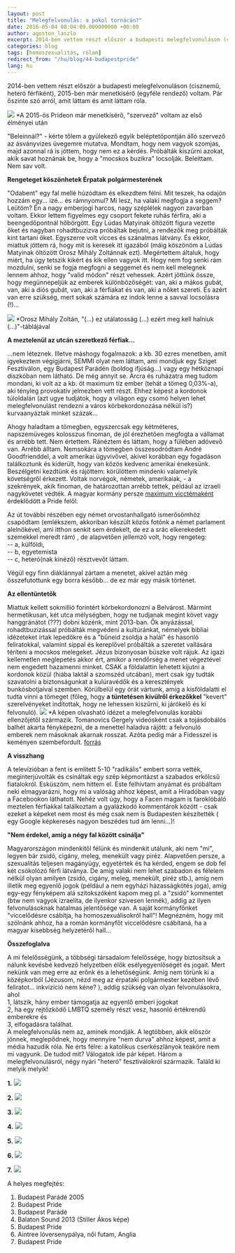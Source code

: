 ```yaml
---
layout: post
title: "Melegfelvonulás: a pokol tornácán?"
date: 2016-05-04 08:04:09.000000000 +00:00
author: agoston_laszlo
excerpt: 2014-ben vettem részt először a budapesti melegfelvonuláson (cisznemű, heteró férfiként), 2015-ben már menetkísérő (egyféle rendező) voltam. Pár őszinte szó arról, amit láttam és amit láttam róla.
categories: blog
tags: [homoszexualitás, rólam]
redirect_from: "/hu/blog/44-budapestpride"
lang: hu
---
```

2014-ben vettem részt először a budapesti melegfelvonuláson (cisznemű, heteró férfiként), 2015-ben már menetkísérő (egyféle rendező) voltam. Pár őszinte szó arról, amit láttam és amit láttam róla.

![]({{site.baseurl}}/images/prideszer.jpg)
*A 2015-ös Prideon már menetkísérő, "szervező" voltam az első élményei után

"Beleinnál?" - kérte tőlem a gyülekező egyik beléptetőpontján álló szervező az ásványvizes üvegemre mutatva. Mondtam, hogy nem vagyok szomjas, majd azonnal rá is jöttem, hogy nem ez a kérdés. Próbálták kiszűrni azokat, akik savat hoznának be, hogy a "mocskos buzikra" locsolják. Beleittam. Nem sav volt.

**Rengeteget köszönhetek Érpatak polgármesterének**

"Odabent" egy fal mellé húzódtam és elkezdtem félni. Mit teszek, ha odajön hozzám egy... izé... és rámnyomul? Mi lesz, ha valaki megfogja a seggem? Leütöm? Én a nagy emberjogi harcos, nagy széplélek nagyon zavarban voltam. Ekkor lettem figyelmes egy csoport fekete ruhás férfira, aki a beengedőpontnál hőbörgött. Egy Lúdas Matyinak öltözött figura vezette őket és nagyban rohadtbuzizva próbáltak bejutni, a rendezők meg próbálták kint tartani őket. Egyszerre volt vicces és szánalmas látvány. És ekkor, miattuk jöttem rá, hogy mit is keresek itt igazából (máig köszönöm a Lúdas Matyinak öltözött Orosz Mihály Zoltánnak ezt). Megértettem általuk, hogy miért, ha úgy tetszik kikért és kik ellen vagyok itt. Hogy nem fog senki rám mozdulni, senki se fogja megfogni a seggemet és nem kell melegnek lennem ahhoz, hogy "valid módon" részt vehessek. Azért jöttünk össze, hogy megünnepeljük az emberek különbözőségét: van, aki a mákos gubát, van, aki a diós gubát, van, aki a férfiakat és van, aki a nőket szereti. És azért van erre szükség, mert sokak számára ez indok lenne a savval locsolásra (!)...

![]({{site.baseurl}}/images/oroszm.JPG)
*Orosz Mihály Zoltán, "(...) ez utálatosság (...) ezért meg kell halniuk (...)"-táblájával

**A meztelenül az utcán szeretkező férfiak...**

...nem léteznek. Illetve máshogy fogalmazok: a kb. 30 ezres menetben, amit igyekeztem végigjárni, SEMMI olyat nem láttam, ami mondjuk egy Sziget Fesztiválon, egy Budapest Parádén (boldog ifjúság...) vagy egy hétköznapi diszkóban nem látható. De még annyit se. Arcra és ruházatra meg tudom mondani, ki volt az a kb. öt maximum tíz ember (tehát a tömeg 0,03%-a), aki tényleg provokatív jelmezben vett részt. Ehhez képest a kordonok túloldalán (azt ugye tudjátok, hogy a világon egy csomó helyen lehet melegfelvonulást rendezni a város körbekordonozása nélkül is?) kurvaanyáztak minket százak...

Ahogy haladtam a tömegben, egyszercsak egy kétméteres, napszemüveges kolosszus finoman, de jól érezhetően megfogta a vállamat és arrébb tett. Nem értettem. Ránéztem és láttam, hogy a fülében adóvevő van. Arrébb álltam. Nemsokára a tömegben összesodródtam André Goodfrienddel, a volt amerikai ügyvivővel, akivel korábban egy fogadáson találkoztunk és kiderült, hogy van közös kedvenc amerikai énekesünk. Beszélgetni kezdtünk és rájöttem: körülöttem mindenki valamelyik követségről érkezett. Voltak norvégok, németek, amerikaiak, - a szekrények, akik finoman, de határozottan arrébb tettek, például az izraeli nagykövetet védték. A magyar kormány persze [maximum vicctémaként](http://index.hu/mindekozben/poszt/2015/05/18/orban_viktor_sajat_bevallasa_szerint_nagyon_gyakran_talalkozik_egy_meleghazassagban_elo_ferfival/) érdeklődött a Pride felől. 

Az út további részében egy német orvostanhallgató ismerősömhöz csapódtam (emlékszem, akkoriban készült közös fotónk a német parlament alelnökével, ami itthon senkit sem érdekelt, de ez a srác elkerekedett szemekkel meredt rám) , de alapvetően jellemző volt, hogy rengeteg:<br />
-- a, külföldi, <br />
-- b, egyetemista <br />
-- c, heteró(nak kinéző) résztvevőt láttam.<br />

Végül egy finn diáklánnyal zártam a menetet, akivel aztán még összefutottunk egy borra később... de ez már egy másik történet.

**Az ellentüntetők**

Miattuk kellett sokmillió forintért körbekordonozni a Belvárost. Mármint hermetikusan, két utca mélységben, hogy ne tudjanak megint követ vagy hanggránátot (???) dobni közénk, mint 2013-ban. Ők anyázással, rohadtbuzizással próbálták megvédeni a kultúránkat, némelyek bibliai idézeteket írtak lepedőkre és a "bűneid zsoldja a halál" és hasonló feliratokkal, valamint síppal és kereplővel próbálták a szeretet vallására téríteni a mocskos melegeket. Jézus bizonyosan büszke volt rájuk. Az igazi kellemetlen meglepetés akkor ért, amikor a rendőrség a menet végeztével nem engedett hazamenni minket. CSAK a földalattin lehetett kijutni a kordonok közül (hiába laktál a szomszéd utcában), mert csak így tudták szavatolni a biztonságunkat a kulúravédők és a keresztények bunkósbotjaival szemben. Körülbelül egy órát vártunk, amíg a kisföldalatti el tudta vinni a tömeget (főleg, hogy **a tüntetésen kívülről érkezőkkel** "kevert" szerelvényeket indítottak, hogy ne lehessen kiszűrni, ki járókelő és ki felvonuló).
![]({{site.baseurl}}/images/toma.JPG)
*A képen olvasható idézet a melegfelvonulás korábbi ellenzőjétől származik. Tomanovics Gergely videósként csak a tojásdobálós balhét akarta fényképezni, de a menettel haladva rájött: a felvonuló emberek nem másoknak akarnak rosszat. Azóta pedig már a Fidesszel is keményen szembefordult. [forrás](http://greyhound.blog.hu/2015/07/08/melegfelvonulas_hideg_fejjel_avagy_egy_egykori_pride-ellenzo_gondolatai_a_rendezvenyrol_ujratoltve)

**A visszhang**

A televízióban a fent is említett 5-10 "radikális" embert sorra vették, meginterjúvolták és csináltak egy szép képmontázst a szabados erkölcsű fiatalokról. Esküszöm, nem hittem el. Este felhívtam anyámat és próbáltam neki elmagyarázni, hogy mi a valóság ahhoz képest, amit a Híradóban vagy a Facebookon láthatott. Nehéz volt úgy, hogy a Facen magam is faroklóbáló meztelen férfiakkal találkoztam a gyalázkodó kommentárok között - csak ezeket a képeket nem most és még csak nem is Budapesten készítették ( egy Google képkeresés nagyon beszédes tud ám lenni...)!

**"Nem érdekel, amíg a négy fal között csinálja"**

Magyarországon mindenkitől félünk és mindenkit utálunk, aki nem "mi", legyen bár zsidó, cigány, meleg, menekült vagy piréz. Alapvetően persze, a szexualitás teljesen magányügy, egyetértek és ha kérded, engem se dob fel két csókolózó férfi látványa. De amíg valaki nem lehet szabadon és félelem nélkül olyan amilyen (zsidó, cigány, meleg, menekült, piréz stb.), amíg nem illetik meg egyenlő jogok (például a nem egyházi házasságkötés joga), amíg egy-egy fényképem alá szitokszóként kapom meg pl. a "zsidó" kommentet (btw nem vagyok izraelita, de ilyenkor szívesen lennék), addig az ilyen felvonulásoknak hatalmas jelentősége van. A saját kormányfőnket "viccelődésre csábítja, ha homoszexuálisokról hall"! Megnézném, hogy mit szólnánk ahhoz, ha a román kormányfőt viccelődésre csábítaná, ha a magyar kisebbség helyzetéről hall...

**Összefoglalva**

A mi felelősségünk, a többségi társadalom felelőssége, hogy biztosítsuk a nálunk kevésbé kedvező helyzetben élők esélyegyenlőségét és jogait. Mert nekünk van meg erre az erőnk és a lehetőségünk. Amíg nem törünk ki a középkorból (Jézusom, nézd meg az érpataki polgármester kezében lévő feliratot... inkvizíció nem kéne? ), addig szükség van olyan felvonulásokra, ahol <br />
1, látszik, hány ember támogatja az egyenlő emberi jogokat <br />
2, ha egy rejtőzködő LMBTQ személy részt vesz, hasonló értékrendű emberekre és <br />
3, elfogadásra találhat.<br />
A melegfelvonulás nem az, aminek mondják. A legtöbben, akik először jönnek, meglepődnek, hogy mennyire "nem durva" ahhoz képest, amit a média hazudik róla. Ne érts félre: a katolikus cserkészlányok teaköre nem mi vagyunk. De tudod mit? Válogatok ide pár képet. Három a melegfelvonulásról, négy nyári "heteró" fesztiválokról származik. Találd ki melyik melyik!

**1.**
![]({{site.baseurl}}/images/parade5.JPG)

**2.**
![]({{site.baseurl}}/images/pride3.JPG)

**3.**
![]({{site.baseurl}}/images/parade6.JPG)

**4.**
![]({{site.baseurl}}/images/harmas.jpg)

**5.**
![]({{site.baseurl}}/images/pride1.jpg)

**6.**
![]({{site.baseurl}}/images/pride4.JPG)

**7.**
![]({{site.baseurl}}/images/pride8.JPG)

A helyes megfejtés:

1. Budapest Parádé 2005
2. Budapest Pride
3. Budapest Parádé
4. Balaton Sound 2013 (Stiller Ákos képe)
5. Budapest Pride 
6. Aintree lóversenypálya, női futam, Anglia
7. Budapest Pride
